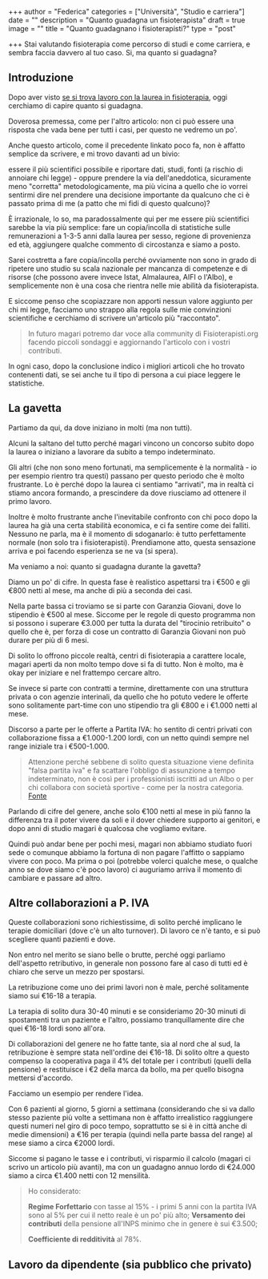 +++
author = "Federica"
categories = ["Università", "Studio e carriera"]
date = ""
description = "Quanto guadagna un fisioterapista"
draft = true
image = ""
title = "Quanto guadagnano i fisioterapisti?"
type = "post"

+++
Stai valutando fisioterapia come percorso di studi e come carriera, e sembra faccia davvero al tuo caso. Si, ma quanto si guadagna?

## Introduzione

Dopo aver visto [se si trova lavoro con la laurea in fisioterapia](https://fisioterapisti.org/si-trova-lavoro-con-la-laurea-in-fisioterapia/ "Si trova lavoro con la laurea in fisioterapia?"), oggi cerchiamo di capire quanto si guadagna.

Doverosa premessa, come per l'altro articolo: non ci può essere una risposta che vada bene per tutti i casi, per questo ne vedremo un po'.

Anche questo articolo, come il precedente linkato poco fa, non è affatto semplice da scrivere, e mi trovo davanti ad un bivio:

essere il più scientifici possibile e riportare dati, studi, fonti (a rischio di annoiare chi legge) - oppure prendere la via dell'aneddotica, sicuramente meno "corretta" metodologicamente, ma più vicina a quello che io vorrei sentirmi dire nel prendere una decisione importante da qualcuno che ci è passato prima di me (a patto che mi fidi di questo qualcuno)?

È irrazionale, lo so, ma paradossalmente qui per me essere più scientifici sarebbe la via più semplice: fare un copia/incolla di statistiche sulle remunerazioni a 1-3-5 anni dalla laurea per sesso, regione di provenienza ed età, aggiungere qualche commento di circostanza e siamo a posto.

Sarei costretta a fare copia/incolla perché ovviamente non sono in grado di ripetere uno studio su scala nazionale per mancanza di competenze e di risorse (che possono avere invece Istat, Almalaurea, AIFI o l'Albo), e semplicemente non è una cosa che rientra nelle mie abilità da fisioterapista.

E siccome penso che scopiazzare non apporti nessun valore aggiunto per chi mi legge, facciamo uno strappo alla regola sulle mie convinzioni scientifiche e cerchiamo di scrivere un'articolo più "raccontato".

> In futuro magari potremo dar voce alla community di Fisioterapisti.org facendo piccoli sondaggi e aggiornando l'articolo con i vostri contributi.

In ogni caso, dopo la conclusione indico i migliori articoli che ho trovato contenenti dati, se sei anche tu il tipo di persona a cui piace leggere le statistiche.

## La gavetta

Partiamo da qui, da dove iniziano in molti (ma non tutti).

Alcuni la saltano del tutto perché magari vincono un concorso subito dopo la laurea o iniziano a lavorare da subito a tempo indeterminato.

Gli altri (che non sono meno fortunati, ma semplicemente è la normalità - io per esempio rientro tra questi) passano per questo periodo che è molto frustrante. Lo è perché dopo la laurea ci sentiamo "arrivati", ma in realtà ci stiamo ancora formando, a prescindere da dove riusciamo ad ottenere il primo lavoro.

Inoltre è molto frustrante anche l'inevitabile confronto con chi poco dopo la laurea ha già una certa stabilità economica, e ci fa sentire come dei falliti. Nessuno ne parla, ma è il momento di sdoganarlo: è tutto perfettamente normale (non solo tra i fisioterapisti). Prendiamone atto, questa sensazione arriva e poi facendo esperienza se ne va (si spera).

Ma veniamo a noi: quanto si guadagna durante la gavetta?

Diamo un po' di cifre. In questa fase è realistico aspettarsi tra i €500 e gli €800 netti al mese, ma anche di più a seconda dei casi.

Nella parte bassa ci troviamo se si parte con Garanzia Giovani, dove lo stipendio è €500 al mese. Siccome per le regole di questo programma non si possono i superare €3.000 per tutta la durata del "tirocinio retribuito" o quello che è, per forza di cose un contratto di Garanzia Giovani non può durare per più di 6 mesi.

Di solito lo offrono piccole realtà, centri di fisioterapia a carattere locale, magari aperti da non molto tempo dove si fa di tutto. Non è molto, ma è okay per iniziare e nel frattempo cercare altro.

Se invece si parte con contratti a termine, direttamente con una struttura privata o con agenzie interinali, da quello che ho potuto vedere le offerte sono solitamente part-time con uno stipendio tra gli €800 e i €1.000 netti al mese.

Discorso a parte per le offerte a Partita IVA: ho sentito di centri privati con collaborazione fissa a €1.000-1.200 lordi, con un netto quindi sempre nel range iniziale tra i €500-1.000.

> Attenzione perché sebbene di solito questa situazione viene definita "falsa partita iva" e fa scattare l'obbligo di assunzione a tempo indeterminato, non è così per i professionisti iscritti ad un Albo o per chi collabora con società sportive - come per la nostra categoria. [Fonte](https://www.fiscozen.it/guide/partita-iva-unico-committente/#Partita_IVA_con_committente_unico_i_casi_di_esclusione " Partita IVA unico committente: cosa dice la normativa?")

Parlando di cifre del genere, anche solo €100 netti al mese in più fanno la differenza tra il poter vivere da soli e il dover chiedere supporto ai genitori, e dopo anni di studio magari è qualcosa che vogliamo evitare.

Quindi può andar bene per pochi mesi, magari non abbiamo studiato fuori sede o comunque abbiamo la fortuna di non pagare l'affitto o sappiamo vivere con poco. Ma prima o poi (potrebbe volerci qualche mese, o qualche anno se dove siamo c'è poco lavoro) ci auguriamo arriva il momento di cambiare e passare ad altro.

## Altre collaborazioni a P. IVA

Queste collaborazioni sono richiestissime, di solito perché implicano le terapie domiciliari (dove c'è un alto turnover). Di lavoro ce n'è tanto, e si può scegliere quanti pazienti e dove. 

Non entro nel merito se siano belle o brutte, perché oggi parliamo dell'aspetto retributivo, in generale non possono fare al caso di tutti ed è chiaro che serve un mezzo per spostarsi.

La retribuzione come uno dei primi lavori non è male, perché solitamente siamo sui €16-18 a terapia.

La terapia di solito dura 30-40 minuti e se consideriamo 20-30 minuti di spostamenti tra un paziente e l'altro, possiamo tranquillamente dire che quei €16-18 lordi sono all'ora.

Di collaborazioni del genere ne ho fatte tante, sia al nord che al sud, la retribuzione è sempre stata nell'ordine dei €16-18. Di solito oltre a questo compenso la cooperativa paga il 4% del totale per i contributi (quelli della pensione) e restituisce i €2 della marca da bollo, ma per quello bisogna mettersi d'accordo.

Facciamo un esempio per rendere l'idea. 

Con 6 pazienti al giorno, 5 giorni a settimana (considerando che si va dallo stesso paziente più volte a settimana non è affatto irrealistico raggiungere questi numeri nel giro di poco tempo, soprattutto se si è in città anche di medie dimensioni) a €16 per terapia (quindi nella parte bassa del range) al mese siamo a circa €2000 lordi.

Siccome si pagano le tasse e i contributi, vi risparmio il calcolo (magari ci scrivo un articolo più avanti), ma con un guadagno annuo lordo di €24.000 siamo a circa €1.400 netti con 12 mensilità.

> Ho considerato: 
>
> **Regime Forfettario** con tasse al 15% - i primi 5 anni con la partita IVA sono al 5% per cui il netto reale è un po' più alto; **Versamento dei contributi** della pensione all'INPS minimo che in genere è sui €3.500;
>
> **Coefficiente di redditività** al 78%.

## Lavoro da dipendente (sia pubblico che privato)